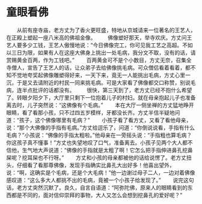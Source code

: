 # 童眼看佛
　　从前有座寺庙，老方丈为了香火更旺盛，特地从京城请来一位著名的王艺人，在正殿上塑起一座八米高的佛祖金像。 
　　佛像塑好那天，举寺欢庆。方丈问王艺人要多少工钱，王艺人傲慢地说：“今日佛像完工，你可见我工艺之高超。不如以三日为限，如果有人在这座大佛身上挑出一处毛病，我分文不取，没有的话，请赏赐黄金百两，作为工钱吧。” 
　　百两黄金可不是个小数目，方丈无奈，召集全寺僧人，宣告了王艺人的话，让众弟子去给佛像挑毛病。可众僧侣看着看着，都不知不觉地夸奖起佛像雕塑得好来，一天下来，竟无一人能挑出毛病，方丈心里一沉，于是又去请附近的村民一同来挑毛病。可是大家看了佛像都交口称赞，别说毛病，连半点批评的话都没有。 
　　很快，第三天到了，老方丈已经不抱什么希望了。转眼夕阳夕下，大厅里只剩下一位抱着儿子的村妇。就在母亲抱起儿子也准备离去时，儿子突然说：“这佛像有个毛病。” 
　　本在大厅一侧坐禅的方丈猛地睁开眼睛，看了看那小孩，只不过四五岁模样，牙都没长齐。方丈半信半疑地问道：“孩子，这个佛像哪里有毛病？” 
　　小孩子看了看方丈，又看了看他母亲，说：“那个大佛像的手指有毛病。”方丈给逗乐了，问道：“你倒说说看，手指有什么毛病？”小孩说：“佛像的手指太粗啦。”他母亲在一旁摇头说：“手指粗也算毛病？你这孩子真不懂事！”方丈也失望地叹了口气，准备离去。小孩子见两个大人都不信他，生气地大声说道：“佛像的手指就是太粗了啊！它怎么把手指伸进鼻孔挖鼻屎呢？挖耳屎也不行呀。” 
　　方丈和小孩的母亲都被他的话给说愣了。老方丈扭头，仔细看了看那尊佛像，发现手指确实比鼻孔大出好多！他喜出望外，说：“啊，这确实是个毛病，还是个大毛病！”他一边谢过母子二人，一边对着佛像感叹道：“这么多大人都挑不出的毛病，竟被一个小孩子给发现了。” 
　　说完这句话，老方丈突然沉默了。良久，自言自语道：“阿弥陀佛，原来人的眼睛看到的东西都是不同的，面对信仰崇拜的事物，大人又怎么会想到挖鼻孔的爱好呢？”
 